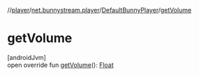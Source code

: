 //[player](../../../index.md)/[net.bunnystream.player](../index.md)/[DefaultBunnyPlayer](index.md)/[getVolume](get-volume.md)

# getVolume

[androidJvm]\
open override fun [getVolume](get-volume.md)(): [Float](https://kotlinlang.org/api/latest/jvm/stdlib/kotlin/-float/index.html)
